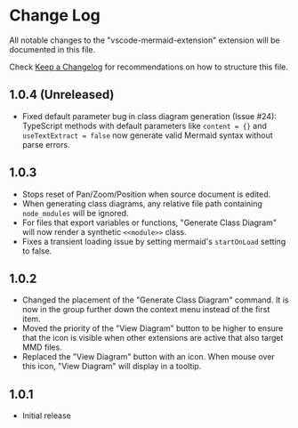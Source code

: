 # Change Log

All notable changes to the "vscode-mermaid-extension" extension will be documented in this file.

Check [Keep a Changelog](http://keepachangelog.com/) for recommendations on how to structure this file.

## 1.0.4 (Unreleased)
- Fixed default parameter bug in class diagram generation (Issue #24): TypeScript methods with default parameters like `content = {}` and `useTextExtract = false` now generate valid Mermaid syntax without parse errors.

## 1.0.3
- Stops reset of Pan/Zoom/Position when source document is edited.
- When generating class diagrams, any relative file path containing `node_modules` will be ignored.
- For files that export variables or functions, "Generate Class Diagram" will now render a synthetic `<<module>>` class.
- Fixes a transient loading issue by setting mermaid's `startOnLoad` setting to false.

## 1.0.2
- Changed the placement of the "Generate Class Diagram" command.  It is now in the group further down the context menu instead of the first item.
- Moved the priority of the "View Diagram" button to be higher to ensure that the icon is visible when other extensions are active that also target MMD files.
- Replaced the "View Diagram" button with an icon. When mouse over this icon, "View Diagram" will display in a tooltip.

## 1.0.1
- Initial release
